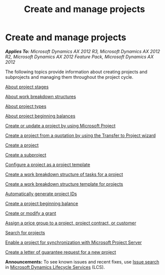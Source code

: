 ﻿---
title: Create and manage projects
TOCTitle: Create and manage projects
ms:assetid: 883f4176-86b4-4617-9a05-4cf10768e455
ms:mtpsurl: https://technet.microsoft.com/en-us/library/Aa498225(v=AX.60)
ms:contentKeyID: 36058444
ms.date: 04/18/2014
mtps_version: v=AX.60
f1_keywords:
- create project
- manage project
---

# Create and manage projects 


_**Applies To:** Microsoft Dynamics AX 2012 R3, Microsoft Dynamics AX 2012 R2, Microsoft Dynamics AX 2012 Feature Pack, Microsoft Dynamics AX 2012_

The following topics provide information about creating projects and subprojects and managing them throughout the project cycle.

[About project stages](about-project-stages.md)

[About work breakdown structures](about-work-breakdown-structures.md)

[About project types](about-project-types.md)

[About project beginning balances](about-project-beginning-balances.md)

[Create or update a project by using Microsoft Project](create-or-update-a-project-by-using-microsoft-project.md)

[Create a project from a quotation by using the Transfer to Project wizard](create-a-project-from-a-quotation-by-using-the-transfer-to-project-wizard.md)

[Create a project](create-a-project.md)

[Create a subproject](create-a-subproject.md)

[Configure a project as a project template](configure-a-project-as-a-project-template.md)

[Create a work breakdown structure of tasks for a project](create-a-work-breakdown-structure-of-tasks-for-a-project.md)

[Create a work breakdown structure template for projects](create-a-work-breakdown-structure-template-for-projects.md)

[Automatically generate project IDs](automatically-generate-project-ids.md)

[Create a project beginning balance](create-a-project-beginning-balance.md)

[Create or modify a grant](create-or-modify-a-grant.md)

[Assign a price group to a project, project contract, or customer](assign-a-price-group-to-a-project-project-contract-or-customer.md)

[Search for projects](search-for-projects.md)

[Enable a project for synchronization with Microsoft Project Server](enable-a-project-for-synchronization-with-microsoft-project-server.md)

[Create a letter of guarantee request for a new project](create-a-letter-of-guarantee-request-for-a-new-project.md)

  
**Announcements:** To see known issues and recent fixes, use [Issue search](http://go.microsoft.com/fwlink/?linkid=389258) in [Microsoft Dynamics Lifecycle Services](http://go.microsoft.com/fwlink/?linkid=306505) (LCS).


